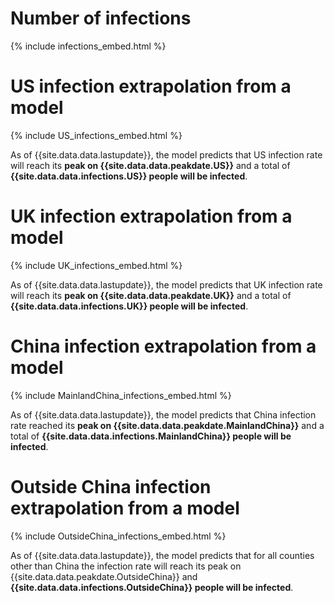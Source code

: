 # Number of infections

{% include infections_embed.html %}

# US infection extrapolation from a model

{% include US_infections_embed.html %}

As of {{site.data.data.lastupdate}}, the model predicts that US infection rate will reach its **peak on {{site.data.data.peakdate.US}}** and a total of **{{site.data.data.infections.US}} people will be infected**.

# UK infection extrapolation from a model

{% include UK_infections_embed.html %}

As of {{site.data.data.lastupdate}}, the model predicts that UK infection rate will reach its **peak on {{site.data.data.peakdate.UK}}** and a total of **{{site.data.data.infections.UK}} people will be infected**.

# China infection extrapolation from a model

{% include MainlandChina_infections_embed.html %}

As of {{site.data.data.lastupdate}}, the model predicts that China infection rate reached its **peak on {{site.data.data.peakdate.MainlandChina}}** and a total of **{{site.data.data.infections.MainlandChina}} people will be infected**.


# Outside China infection extrapolation from a model

{% include OutsideChina_infections_embed.html %}

As of {{site.data.data.lastupdate}}, the model predicts that for all counties other than China the infection rate will reach its peak on {{site.data.data.peakdate.OutsideChina}} and **{{site.data.data.infections.OutsideChina}} people will be infected**.